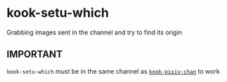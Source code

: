 # kook-setu-which

Grabbing images sent in the channel and try to find its origin 

## **IMPORTANT**

`kook-setu-which` must be in the same channel as [`kook-pixiv-chan`](https://github.com/Hexona69/kook-pixiv-chan)  to work